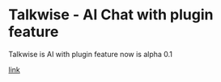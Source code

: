 # Talkwise - AI Chat with plugin feature
Talkwise is AI with plugin feature now is alpha 0.1

[link](https://chat.nouro.app/login)

